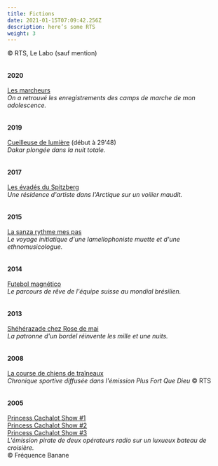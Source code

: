 ```yaml
---
title: Fictions
date: 2021-01-15T07:09:42.256Z
description: here’s some RTS
weight: 3
---
```

© RTS, Le Labo (sauf mention)\
\
\
**2020**\
\
[Les marcheurs](https://www.rts.ch/play/radio/le-labo/audio/les-marcheurs?id=10974395)\
*On a retrouvé les enregistrements des camps de marche de mon adolescence.*\
\
\
**2019**\
\
[Cueilleuse de lumière](https://www.rts.ch/play/radio/le-labo/audio/dakar-le-grand-voyage?id=10104577) (début à 29'48)\
*Dakar plongée dans la nuit totale.*\
\
\
**2017**\
\
[Les évadés du Spitzberg](https://www.rts.ch/play/radio/le-labo/audio/les-evades-du-spitzberg?id=9000265&station=a83f29dee7a5d0d3f9fccdb9c92161b1afb512db)\
*Une résidence d'artiste dans l'Arctique sur un voilier maudit.*\
\
\
**2015**\
\
[La sanza rythme mes pas](https://pages.rts.ch/espace-2/programmes/le-labo/6631887-le-labo-du-12-04-2015.html)\
*Le voyage initiatique d'une lamellophoniste muette et d'une ethnomusicologue.*\
\
\
**2014**\
\
[Futebol magnético](https://www.rts.ch/play/radio/le-labo/audio/futebol-magnietico?id=5912831)\
*Le parcours de rêve de l'équipe suisse au mondial brésilien.*\
\
\
**2013**\
\
[Shéhérazade chez Rose de mai](https://www.rts.ch/play/radio/le-labo/audio/les-1001-nuits-de-sheherazade?id=5003905)\
*La patronne d'un bordel réinvente les mille et une nuits.*\
\
\
**2008**\
\
[La course de chiens de traîneaux](https://soundcloud.com/user-604421046/course-de-chien-de-traineaux)\
*Chronique sportive diffusée dans l'émission Plus Fort Que Dieu* © RTS\
\
\
**2005**\
\
[Princess Cachalot Show #1](https://soundcloud.com/user-604421046/princesscachalotshow_13-06-2005)\
[Princess Cachalot Show #2](https://soundcloud.com/user-604421046/princesscachalotshow_20-06-2005)\
[Princess Cachalot Show #3](https://soundcloud.com/user-604421046/princesscachalotshow_04-07-2005)\
*L'émission pirate de deux opérateurs radio sur un luxueux bateau de croisière.*\
 © Fréquence Banane